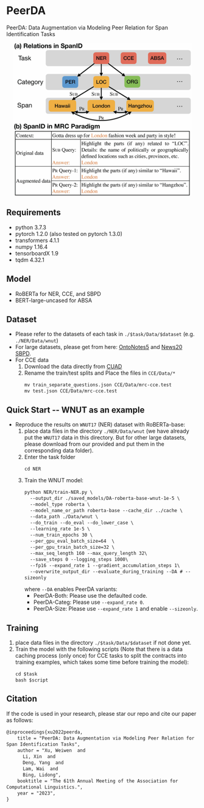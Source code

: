 # PeerDA
PeerDA: Data Augmentation via Modeling Peer Relation for Span Identification Tasks
<p align="center">
    <img src="intro_example.jpg" height="400"/>
</p>

## Requirements
* python 3.7.3
* pytorch 1.2.0 (also tested on pytorch 1.3.0)
* transformers 4.1.1
* numpy 1.16.4
* tensorboardX 1.9
* tqdm 4.32.1


## Model
* RoBERTa for NER, CCE, and SBPD
* BERT-large-uncased for ABSA


## Dataset
* Please refer to the datasets of each task in ```./$task/Data/$dataset``` (e.g. ```./NER/Data/wnut```)
* For large datasets, please get from here: [OntoNotes5](https://drive.google.com/file/d/1OR3bDcPYIOru4EbP8WArDwSWbMJIZSSg/view?usp=sharing) and [News20 SBPD](https://drive.google.com/file/d/1Em1zGrgU-ywSVIXPUUcrl_5t931pfZDw/view?usp=sharing).
* For CCE data 
  1. Download the data directly from [CUAD](https://github.com/TheAtticusProject/cuad)
  2. Rename the train/test splits and Place the files in ``CCE/Data/*``
     ```
     mv train_separate_questions.json CCE/Data/mrc-cce.test
     mv test.json CCE/Data/mrc-cce.test
     ```


## Quick Start -- WNUT as an example

* Reproduce the results on `WNUT17` (NER) dataset with RoBERTa-base:
  1. place data files in the directory `./NER/Data/wnut` (we have already put the `WNUT17` data in this directory. But for other large datasets, please download from our provided and put them in the corresponding data folder).
  2. Enter the task folder
      ```
      cd NER
      ```
  3. Train the WNUT model:
      ```
      python NER/train-NER.py \
        --output_dir ./saved_models/DA-roberta-base-wnut-1e-5 \
        --model_type roberta \
        --model_name_or_path roberta-base --cache_dir ../cache \
        --data_path ./Data/wnut \
        --do_train --do_eval --do_lower_case \
        --learning_rate 1e-5 \
        --num_train_epochs 30 \
        --per_gpu_eval_batch_size=64  \
        --per_gpu_train_batch_size=32 \
        --max_seq_length 160 --max_query_length 32\
        --save_steps 0 --logging_steps 1000\
        --fp16 --expand_rate 1 --gradient_accumulation_steps 1\
        --overwrite_output_dir --evaluate_during_training --DA # --sizeonly
      ```
     where ``--DA`` enables PeerDA variants:
     * PeerDA-Both: Please use the defaulted code.
     * PeerDA-Categ: Please use ``--expand_rate 0``.
     * PeerDA-Size: Please use ``--expand_rate 1`` and enable ``--sizeonly``.
## Training 
  
  1. place data files in the directory ```./$task/Data/$dataset``` if not done yet.
  2. Train the model with the following scripts (Note that there is a data caching process (only once) for CCE tasks to split the contracts into training examples, which takes some time before training the model):
      ```
      cd $task
      bash $script
      ```

## Citation
If the code is used in your research, please star our repo and cite our paper as follows:
```
@inproceedings{xu2022peerda,
    title = "PeerDA: Data Augmentation via Modeling Peer Relation for Span Identification Tasks",
    author = "Xu, Weiwen  and
      Li, Xin  and
      Deng, Yang  and
      Lam, Wai  and
      Bing, Lidong",
    booktitle = "The 61th Annual Meeting of the Association for Computational Linguistics.",
    year = "2023",
}
```
     